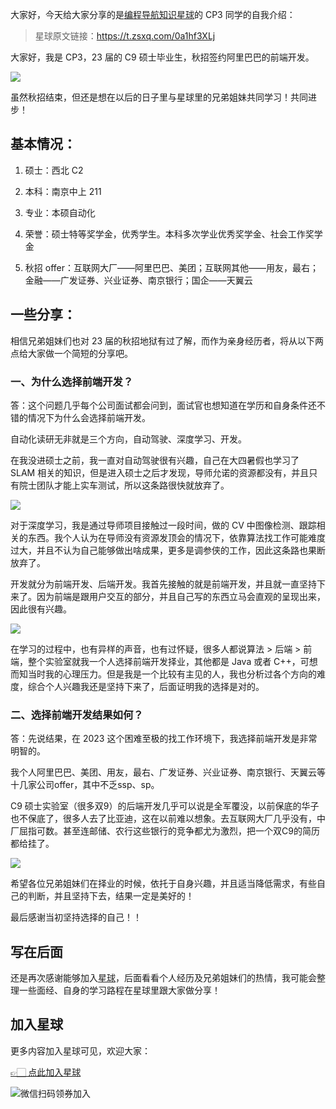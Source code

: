 大家好，今天给大家分享的是[编程导航知识星球](https://mp.weixin.qq.com/s?__biz=MzI1NDczNTAwMA==&mid=2247524980&idx=2&sn=9ddcdb6c52aa096ed4c5ad0ced946a7d&chksm=e9c28583deb50c95f3c2665713a8bbc372c68332b3bfb846cf4b23af3f1cc07164832a291335&token=689599617&lang=zh_CN&scene=21#wechat_redirect)的 CP3 同学的自我介绍：

> 星球原文链接：https://t.zsxq.com/0a1hf3XLj

大家好，我是 CP3，23 届的 C9 硕士毕业生，秋招签约阿里巴巴的前端开发。

![](https://files.mdnice.com/user/31817/7274904c-09ed-48fb-ab23-afbe0fd74205.png)


虽然秋招结束，但还是想在以后的日子里与星球里的兄弟姐妹共同学习！共同进步！

## 基本情况：

1. 硕士：西北 C2

2. 本科：南京中上 211

3. 专业：本硕自动化

4. 荣誉：硕士特等奖学金，优秀学生。本科多次学业优秀奖学金、社会工作奖学金

5. 秋招 offer：互联网大厂——阿里巴巴、美团；互联网其他——用友，最右；金融——广发证券、兴业证券、南京银行；国企——天翼云

 

## 一些分享：

相信兄弟姐妹们也对 23 届的秋招地狱有过了解，而作为亲身经历者，将从以下两点给大家做一个简短的分享吧。

### 一、为什么选择前端开发？

答：这个问题几乎每个公司面试都会问到，面试官也想知道在学历和自身条件还不错的情况下为什么会选择前端开发。

自动化读研无非就是三个方向，自动驾驶、深度学习、开发。

在我没进硕士之前，我一直对自动驾驶很有兴趣，自己在大四暑假也学习了 SLAM 相关的知识，但是进入硕士之后才发现，导师允诺的资源都没有，并且只有院士团队才能上实车测试，所以这条路很快就放弃了。


![](https://files.mdnice.com/user/31817/c3368f54-0a2c-4297-bad8-b71fae402c95.png)


对于深度学习，我是通过导师项目接触过一段时间，做的 CV 中图像检测、跟踪相关的东西。我个人认为在导师没有资源发顶会的情况下，依靠算法找工作可能难度过大，并且不认为自己能够做出啥成果，更多是调参侠的工作，因此这条路也果断放弃了。

开发就分为前端开发、后端开发。我首先接触的就是前端开发，并且就一直坚持下来了。因为前端是跟用户交互的部分，并且自己写的东西立马会直观的呈现出来，因此很有兴趣。


![](https://files.mdnice.com/user/31817/dbb8ea80-319d-4558-b18a-c8a63cc32fd7.png)


在学习的过程中，也有异样的声音，也有过怀疑，很多人都说算法 > 后端 > 前端，整个实验室就我一个人选择前端开发择业，其他都是 Java 或者 C++，可想而知当时我的心理压力。但是我是一个比较有主见的人，我也分析过各个方向的难度，综合个人兴趣我还是坚持下来了，后面证明我的选择是对的。

 

### 二、选择前端开发结果如何？

答：先说结果，在 2023 这个困难至极的找工作环境下，我选择前端开发是非常明智的。

我个人阿里巴巴、美团、用友，最右、广发证券、兴业证券、南京银行、天翼云等十几家公司offer，其中不乏ssp、sp。

C9 硕士实验室（很多双9）的后端开发几乎可以说是全军覆没，以前保底的华子也不保底了，很多人去了比亚迪，这在以前难以想象。去互联网大厂几乎没有，中厂屈指可数。甚至连邮储、农行这些银行的竞争都尤为激烈，把一个双C9的简历都给挂了。


![](https://files.mdnice.com/user/31817/aaf022e5-58c7-46fd-a4bc-8f93f2df42db.png)


希望各位兄弟姐妹们在择业的时候，依托于自身兴趣，并且适当降低需求，有些自己的判断，并且坚持下去，结果一定是美好的！

最后感谢当初坚持选择的自己！！



## 写在后面

还是再次感谢能够加入[星球](https://mp.weixin.qq.com/s?__biz=MzI1NDczNTAwMA==&mid=2247524980&idx=2&sn=9ddcdb6c52aa096ed4c5ad0ced946a7d&chksm=e9c28583deb50c95f3c2665713a8bbc372c68332b3bfb846cf4b23af3f1cc07164832a291335&token=689599617&lang=zh_CN&scene=21#wechat_redirect)，后面看看个人经历及兄弟姐妹们的热情，我可能会整理一些面经、自身的学习路程在星球里跟大家做分享！

## 加入星球

更多内容加入星球可见，欢迎大家：

[👉🏻 点此加入星球](/加入星球.md)

![微信扫码领券加入](https://xingqiu-tuchuang-1256524210.cos.ap-shanghai.myqcloud.com/1/%E7%9F%A5%E8%AF%86%E6%98%9F%E7%90%83%E6%89%AB%E7%A0%81.jpeg)
